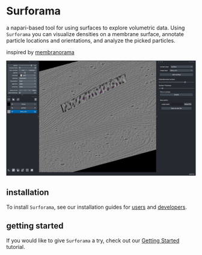 # Surforama
a napari-based tool for using surfaces to explore volumetric data. Using `Surforama` you can visualize densities on a membrane surface, annotate particle locations and orientations, and analyze the picked particles.

inspired by [membranorama](https://github.com/dtegunov/membranorama)

![Screenshot of surforama showing a surface in the slice of a tomogram](./surforama_screenshot.png)

## installation
To install `Surforama`, see our installation guides for [users](installation.md) and [developers](contributing.md).

## getting started
If you would like to give `Surforama` a try, check out our [Getting Started](getting_started.md) tutorial.

